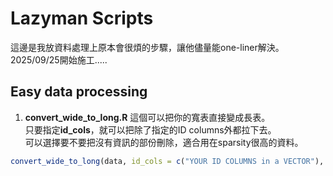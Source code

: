 # Lazyman Scripts
這邊是我放資料處理上原本會很煩的步驟，讓他儘量能one-liner解決。  
2025/09/25開始施工.....

## Easy data processing
1. **convert_wide_to_long.R**
這個可以把你的寬表直接變成長表。  
只要指定**id_cols**，就可以把除了指定的ID columns外都拉下去。  
可以選擇要不要把沒有資訊的部份刪除，適合用在sparsity很高的資料。  
```R
convert_wide_to_long(data, id_cols = c("YOUR ID COLUMNS in a VECTOR"), preserve_types = TRUE, remove_empty = TRUE)
